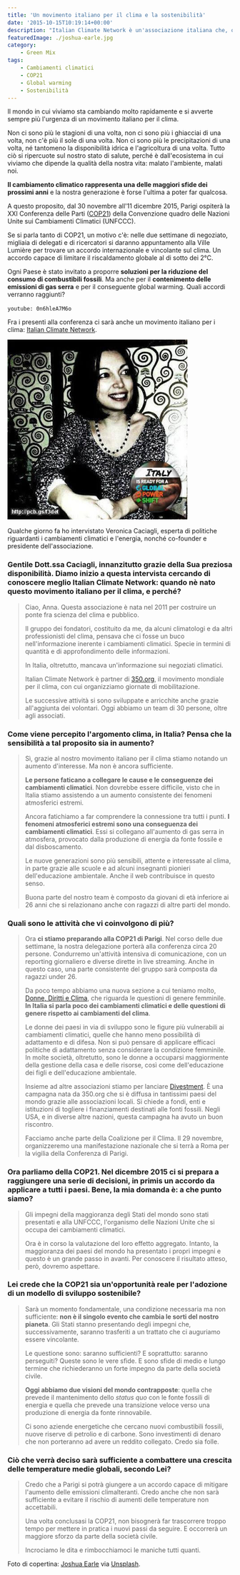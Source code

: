 ```yaml
---
title: 'Un movimento italiano per il clima e la sostenibilità'
date: '2015-10-15T10:19:14+00:00'
description: "Italian Climate Network è un'associazione italiana che, ogni giorno, combatte i cambiamenti climatici cercando di garantire un futuro sostenibile."
featuredImage: ./joshua-earle.jpg
category:
    - Green Mix
tags:
    - Cambiamenti climatici
    - COP21
    - Global warming
    - Sostenibilità
---
```


Il mondo in cui viviamo sta cambiando molto rapidamente e si avverte sempre più l'urgenza di un movimento italiano per il clima.

Non ci sono più le stagioni di una volta, non ci sono più i ghiacciai di una volta, non c'è più il sole di una volta. Non ci sono più le precipitazioni di una volta, né tantomeno la disponibilità idrica e l'agricoltura di una volta.
Tutto ciò si ripercuote sul nostro stato di salute, perché è dall'ecosistema in cui viviamo che dipende la qualità della nostra vita: malato l'ambiente, malati noi.

**Il cambiamento climatico rappresenta una delle maggiori sfide dei prossimi anni** e la nostra generazione è forse l'ultima a poter far qualcosa.

A questo proposito, dal 30 novembre all'11 dicembre 2015, Parigi ospiterà la XXI Conferenza delle Parti ([COP21](http://www.cop21.gouv.fr/en)) della Convenzione quadro delle Nazioni Unite sui Cambiamenti Climatici (UNFCCC).

Se si parla tanto di COP21, un motivo c'è: nelle due settimane di negoziato, migliaia di delegati e di ricercatori si daranno appuntamento alla Ville Lumière per trovare un accordo internazionale e vincolante sul clima. Un accordo capace di limitare il riscaldamento globale al di sotto dei 2°C.

Ogni Paese è stato invitato a proporre **soluzioni per la riduzione del consumo di combustibili fossili**. Ma anche per il **contenimento delle emissioni di gas serra** e per il conseguente global warming.
Quali accordi verranno raggiunti?

`youtube: 0n6hleA7M6o`

Fra i presenti alla conferenza ci sarà anche un movimento italiano per i clima: [Italian Climate Network](http://www.italiaclima.org).

![Veronica Caciagli](./veronica.jpg)

Qualche giorno fa ho intervistato Veronica Caciagli, esperta di politiche riguardanti i cambiamenti climatici e l'energia, nonché co-founder e presidente dell'associazione.

### Gentile Dott.ssa Caciagli, innanzitutto grazie della Sua preziosa disponibilità. Diamo inizio a questa intervista cercando di conoscere meglio Italian Climate Network: quando nè nato questo movimento italiano per il clima, e perché?

> Ciao, Anna. Questa associazione è nata nel 2011 per costruire un ponte fra scienza del clima e pubblico.
>
> Il gruppo dei fondatori, costituito da me, da alcuni climatologi e da altri professionisti del clima, pensava che ci fosse un buco nell'informazione inerente i cambiamenti climatici. Specie in termini di quantità e di approfondimento delle informazioni.
>
> In Italia, oltretutto, mancava un'informazione sui negoziati climatici.
>
> Italian Climate Network è partner di [350.org](http://350.org), il movimento mondiale per il clima, con cui organizziamo giornate di mobilitazione.
>
> Le successive attività si sono sviluppate e arricchite anche grazie all'aggiunta dei volontari. Oggi abbiamo un team di 30 persone, oltre agli associati.

### Come viene percepito l'argomento clima, in Italia? Pensa che la sensibilità a tal proposito sia in aumento?

> Sì, grazie al nostro movimento italiano per il clima stiamo notando un aumento d'interesse. Ma non è ancora sufficiente.
>
> **Le persone faticano a collegare le cause e le conseguenze dei cambiamenti climatici**. Non dovrebbe essere difficile, visto che in Italia stiamo assistendo a un aumento consistente dei fenomeni atmosferici estremi.
>
> Ancora fatichiamo a far comprendere la connessione tra tutti i punti. **I fenomeni atmosferici estremi sono una conseguenza dei cambiamenti climatici**. Essi si collegano all'aumento di gas serra in atmosfera, provocato dalla produzione di energia da fonte fossile e dal disboscamento.
>
> Le nuove generazioni sono più sensibili, attente e interessate al clima, in parte grazie alle scuole e ad alcuni insegnanti pionieri dell'educazione ambientale. Anche il web contribuisce in questo senso.
>
> Buona parte del nostro team è composto da giovani di età inferiore ai 26 anni che si relazionano anche con ragazzi di altre parti del mondo.

### Quali sono le attività che vi coinvolgono di più?

> Ora **ci stiamo preparando alla COP21 di Parigi**. Nel corso delle due settimane, la nostra delegazione porterà alla conferenza circa 20 persone. Condurremo un'attività intensiva di comunicazione, con un reporting giornaliero e diverse dirette in live streaming. Anche in questo caso, una parte consistente del gruppo sarà composta da ragazzi under 26.
>
> Da poco tempo abbiamo una nuova sezione a cui teniamo molto, [Donne, Diritti e Clima](http://www.italiaclima.org/attivita/donne-diritti-e-clima/), che riguarda le questioni di genere femminile. **In Italia si parla poco dei cambiamenti climatici e delle questioni di genere rispetto ai cambiamenti del clima**.
>
> Le donne dei paesi in via di sviluppo sono le figure più vulnerabili ai cambiamenti climatici, quelle che hanno meno possibilità di adattamento e di difesa. Non si può pensare di applicare efficaci politiche di adattamento senza considerare la condizione femminile. In molte società, oltretutto, sono le donne a occuparsi maggiormente della gestione della casa e delle risorse, così come dell'educazione dei figli e dell'educazione ambientale.
>
> Insieme ad altre associazioni stiamo per lanciare [Divestment](http://350.org/category/topic/divestment/). È una campagna nata da 350.org che si è diffusa in tantissimi paesi del mondo grazie alle associazioni locali. Si chiede a fondi, enti e istituzioni di togliere i finanziamenti destinati alle fonti fossili. Negli USA, e in diverse altre nazioni, questa campagna ha avuto un buon riscontro.
>
> Facciamo anche parte della Coalizione per il Clima. Il 29 novembre, organizzeremo una manifestazione nazionale che si terrà a Roma per la vigilia della Conferenza di Parigi.

### Ora parliamo della COP21. Nel dicembre 2015 ci si prepara a raggiungere una serie di decisioni, in primis un accordo da applicare a tutti i paesi. Bene, la mia domanda è: a che punto siamo?

> Gli impegni della maggioranza degli Stati del mondo sono stati presentati e alla UNFCCC, l'organismo delle Nazioni Unite che si occupa dei cambiamenti climatici.
>
> Ora è in corso la valutazione del loro effetto aggregato. Intanto, la maggioranza dei paesi del mondo ha presentato i propri impegni e questo è un grande passo in avanti. Per conoscere il risultato atteso, però, dovremo aspettare.

### Lei crede che la COP21 sia un'opportunità reale per l'adozione di un modello di sviluppo sostenibile?

> Sarà un momento fondamentale, una condizione necessaria ma non sufficiente: **non è il singolo evento che cambia le sorti del nostro pianeta**. Gli Stati stanno presentando degli impegni che, successivamente, saranno trasferiti a un trattato che ci auguriamo essere vincolante.
>
> Le questione sono: saranno sufficienti? E soprattutto: saranno perseguiti? Queste sono le vere sfide. E sono sfide di medio e lungo termine che richiederanno un forte impegno da parte della società civile.
>
> **Oggi abbiamo due visioni del mondo contrapposte**: quella che prevede il mantenimento dello _status quo_ con le fonte fossili di energia e quella che prevede una transizione veloce verso una produzione di energia da fonte rinnovabile.
>
> Ci sono aziende energetiche che cercano nuovi combustibili fossili, nuove riserve di petrolio e di carbone. Sono investimenti di denaro che non porteranno ad avere un reddito collegato. Credo sia folle.

### Ciò che verrà deciso sarà sufficiente a combattere una crescita delle temperature medie globali, secondo Lei?

> Credo che a Parigi si potrà giungere a un accordo capace di mitigare l'aumento delle emissioni climalteranti. Credo anche che non sarà sufficiente a evitare il rischio di aumenti delle temperature non accettabili.
>
> Una volta conclusasi la COP21, non bisognerà far trascorrere troppo tempo per mettere in pratica i nuovi passi da seguire. E occorrerà un maggiore sforzo da parte della società civile.
>
> Incrociamo le dita e rimbocchiamoci le maniche tutti quanti.

Foto di copertina: [Joshua Earle](http://www.joshuaearlephotography.com/?utm_source=Unsplash&utm_medium=website&utm_campaign=unsplash#home) via [Unsplash](https://unsplash.com).
